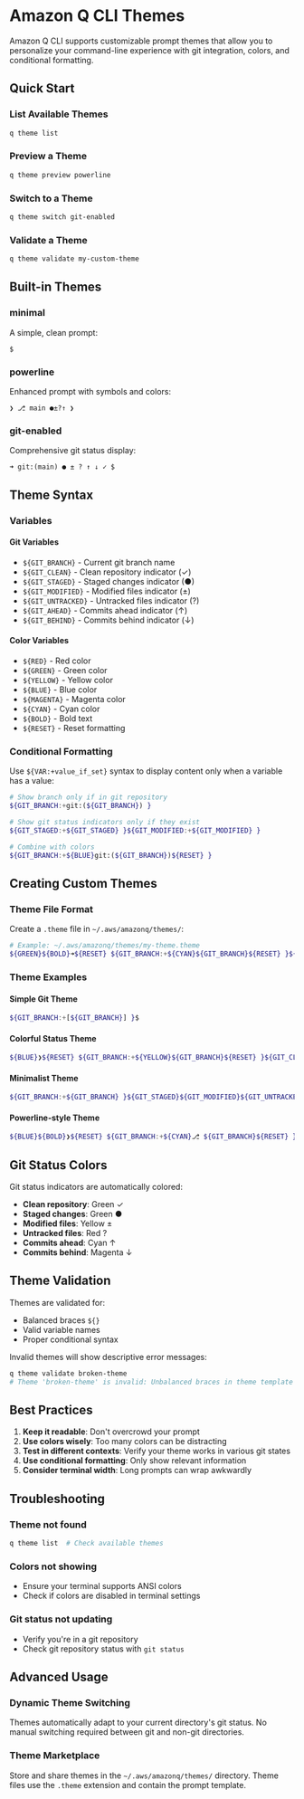 # Amazon Q CLI Themes

Amazon Q CLI supports customizable prompt themes that allow you to personalize your command-line experience with git integration, colors, and conditional formatting.

## Quick Start

### List Available Themes
```bash
q theme list
```

### Preview a Theme
```bash
q theme preview powerline
```

### Switch to a Theme
```bash
q theme switch git-enabled
```

### Validate a Theme
```bash
q theme validate my-custom-theme
```

## Built-in Themes

### minimal
A simple, clean prompt:
```
$ 
```

### powerline
Enhanced prompt with symbols and colors:
```
❯ ⎇ main ●±?↑ ❯ 
```

### git-enabled
Comprehensive git status display:
```
➜ git:(main) ● ± ? ↑ ↓ ✓ $ 
```

## Theme Syntax

### Variables

#### Git Variables
- `${GIT_BRANCH}` - Current git branch name
- `${GIT_CLEAN}` - Clean repository indicator (✓)
- `${GIT_STAGED}` - Staged changes indicator (●)
- `${GIT_MODIFIED}` - Modified files indicator (±)
- `${GIT_UNTRACKED}` - Untracked files indicator (?)
- `${GIT_AHEAD}` - Commits ahead indicator (↑)
- `${GIT_BEHIND}` - Commits behind indicator (↓)

#### Color Variables
- `${RED}` - Red color
- `${GREEN}` - Green color
- `${YELLOW}` - Yellow color
- `${BLUE}` - Blue color
- `${MAGENTA}` - Magenta color
- `${CYAN}` - Cyan color
- `${BOLD}` - Bold text
- `${RESET}` - Reset formatting

### Conditional Formatting

Use `${VAR:+value_if_set}` syntax to display content only when a variable has a value:

```bash
# Show branch only if in git repository
${GIT_BRANCH:+git:(${GIT_BRANCH}) }

# Show git status indicators only if they exist
${GIT_STAGED:+${GIT_STAGED} }${GIT_MODIFIED:+${GIT_MODIFIED} }

# Combine with colors
${GIT_BRANCH:+${BLUE}git:(${GIT_BRANCH})${RESET} }
```

## Creating Custom Themes

### Theme File Format
Create a `.theme` file in `~/.aws/amazonq/themes/`:

```bash
# Example: ~/.aws/amazonq/themes/my-theme.theme
${GREEN}${BOLD}➜${RESET} ${GIT_BRANCH:+${CYAN}${GIT_BRANCH}${RESET} }${GIT_STAGED}${GIT_MODIFIED}${GIT_UNTRACKED}$ 
```

### Theme Examples

#### Simple Git Theme
```bash
${GIT_BRANCH:+[${GIT_BRANCH}] }$ 
```

#### Colorful Status Theme
```bash
${BLUE}❯${RESET} ${GIT_BRANCH:+${YELLOW}${GIT_BRANCH}${RESET} }${GIT_CLEAN:+${GREEN}✓${RESET} }${GIT_STAGED:+${GREEN}●${RESET} }${GIT_MODIFIED:+${YELLOW}±${RESET} }${GIT_UNTRACKED:+${RED}?${RESET} }
```

#### Minimalist Theme
```bash
${GIT_BRANCH:+${GIT_BRANCH} }${GIT_STAGED}${GIT_MODIFIED}${GIT_UNTRACKED}> 
```

#### Powerline-style Theme
```bash
${BLUE}${BOLD}❯${RESET} ${GIT_BRANCH:+${CYAN}⎇ ${GIT_BRANCH}${RESET} }${GIT_STAGED}${GIT_MODIFIED}${GIT_UNTRACKED}${GIT_AHEAD}${GIT_BEHIND}${GIT_CLEAN:+ }${YELLOW}❯${RESET} 
```

## Git Status Colors

Git status indicators are automatically colored:
- **Clean repository**: Green ✓
- **Staged changes**: Green ●
- **Modified files**: Yellow ±
- **Untracked files**: Red ?
- **Commits ahead**: Cyan ↑
- **Commits behind**: Magenta ↓

## Theme Validation

Themes are validated for:
- Balanced braces `${}`
- Valid variable names
- Proper conditional syntax

Invalid themes will show descriptive error messages:
```bash
q theme validate broken-theme
# Theme 'broken-theme' is invalid: Unbalanced braces in theme template
```

## Best Practices

1. **Keep it readable**: Don't overcrowd your prompt
2. **Use colors wisely**: Too many colors can be distracting
3. **Test in different contexts**: Verify your theme works in various git states
4. **Use conditional formatting**: Only show relevant information
5. **Consider terminal width**: Long prompts can wrap awkwardly

## Troubleshooting

### Theme not found
```bash
q theme list  # Check available themes
```

### Colors not showing
- Ensure your terminal supports ANSI colors
- Check if colors are disabled in terminal settings

### Git status not updating
- Verify you're in a git repository
- Check git repository status with `git status`

## Advanced Usage

### Dynamic Theme Switching
Themes automatically adapt to your current directory's git status. No manual switching required between git and non-git directories.

### Theme Marketplace
Store and share themes in the `~/.aws/amazonq/themes/` directory. Theme files use the `.theme` extension and contain the prompt template.
